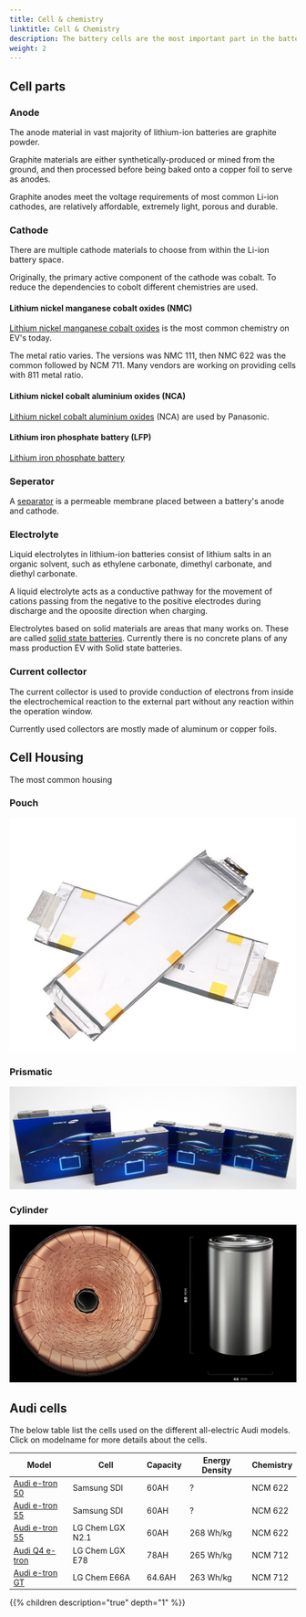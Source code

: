 ```yaml
---
title: Cell & chemistry
linktitle: Cell & Chemistry
description: The battery cells are the most important part in the battery.
weight: 2
---
```


## Cell parts

### Anode

The anode material in vast majority of lithium-ion batteries are graphite powder.

Graphite materials are either synthetically-produced or mined from the ground, and then processed before being baked onto a copper foil to serve as anodes.

Graphite anodes meet the voltage requirements of most common Li-ion cathodes, are relatively affordable, extremely light, porous and durable.

### Cathode

There are multiple cathode materials to choose from within the Li-ion battery space.

Originally, the primary active component of the cathode was cobalt. To reduce the dependencies to cobolt different chemistries are used.

#### Lithium nickel manganese cobalt oxides (NMC)

[Lithium nickel manganese cobalt oxides](https://en.wikipedia.org/wiki/Lithium_nickel_manganese_cobalt_oxides) is the most common chemistry on EV's today.

The metal ratio varies. The versions was NMC 111, then NMC 622 was the common followed by NCM 711. Many vendors are working on providing cells with 811 metal ratio.

#### Lithium nickel cobalt aluminium oxides (NCA)

[Lithium nickel cobalt aluminium oxides](https://en.wikipedia.org/wiki/Lithium_nickel_cobalt_aluminium_oxides) (NCA) are used by Panasonic.

#### Lithium iron phosphate battery (LFP)

[Lithium iron phosphate battery](https://en.wikipedia.org/wiki/Lithium_iron_phosphate_battery)

### Seperator

A [separator](https://en.wikipedia.org/wiki/Separator_(electricity)) is a permeable membrane placed between a battery's anode and cathode. 

### Electrolyte

Liquid electrolytes in lithium-ion batteries consist of lithium salts in an organic solvent, such as ethylene carbonate, dimethyl carbonate, and diethyl carbonate.

A liquid electrolyte acts as a conductive pathway for the movement of cations passing from the negative to the positive electrodes during discharge and the opoosite 
direction when charging.

Electrolytes based on solid materials are areas that many works on. These are called [solid state batteries](https://en.wikipedia.org/wiki/Solid-state_battery). Currently there is no concrete plans of any mass production EV with Solid state batteries. 

### Current collector

 The current collector is used to provide conduction of electrons from inside the electrochemical reaction to the external part without any reaction within the operation window.

 Currently used collectors are mostly made of aluminum or copper foils.

## Cell Housing

The most common housing

### Pouch

![LG Pouch Cell](lgchenx21.jpg "LG Chem pouch cell")

### Prismatic

![Samsung Prismatic](samsungprismatic.jpg "Samsung prismatic cells")

### Cylinder

![Cylinder](cylinder4680.jpg "Tesla 4680 cylinder battery")

## Audi cells

The below table list the cells used on the different all-electric Audi models. Click on modelname
for more details about the cells.

| Model | Cell | Capacity | Energy Density | Chemistry|
|-----|------|------|------|------|
| [Audi e-tron 50](/models/e-tron/drivetrain/battery/#cell-technology) | Samsung SDI | 60AH | ? | NCM 622 |
| [Audi e-tron 55](/models/e-tron/drivetrain/battery/#cell-technology) | Samsung SDI | 60AH | ? | NCM 622 |
| [Audi e-tron 55](/models/e-tron/drivetrain/battery/#cell-technology) | LG Chem LGX N2.1 | 60AH | 268 Wh/kg | NCM 622 |
| [Audi Q4 e-tron](/models/q4-e-tron/drivetrain/battery/#battery-cells) | LG Chem LGX E78 | 78AH | 265 Wh/kg | NCM 712 |
| [Audi e-tron GT](/models/e-tron-gt/drivetrain/battery/#cell-technology) | LG Chem E66A | 64.6AH | 263 Wh/kg | NCM 712 |

{{% children description="true" depth="1" %}}
